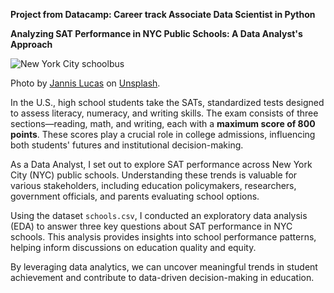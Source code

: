 **Project from Datacamp: Career track Associate Data Scientist in Python**

**Analyzing SAT Performance in NYC Public Schools: A Data Analyst's Approach**

![New York City schoolbus](schoolbus.jpg)

Photo by [Jannis Lucas](https://unsplash.com/@jannis_lucas) on [Unsplash](https://unsplash.com).
<br>

In the U.S., high school students take the SATs, standardized tests designed to assess literacy, numeracy, and writing skills. The exam consists of three sections—reading, math, and writing, each with a **maximum score of 800 points**. These scores play a crucial role in college admissions, influencing both students' futures and institutional decision-making.

As a Data Analyst, I set out to explore SAT performance across New York City (NYC) public schools. Understanding these trends is valuable for various stakeholders, including education policymakers, researchers, government officials, and parents evaluating school options.

Using the dataset `schools.csv`, I conducted an exploratory data analysis (EDA) to answer three key questions about SAT performance in NYC schools. This analysis provides insights into school performance patterns, helping inform discussions on education quality and equity.

By leveraging data analytics, we can uncover meaningful trends in student achievement and contribute to data-driven decision-making in education.
